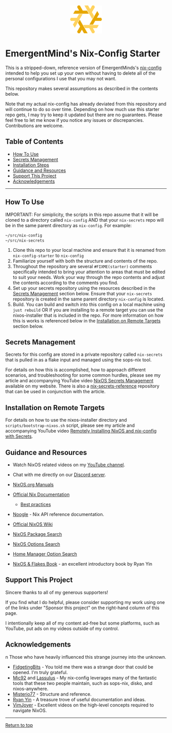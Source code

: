 <div align="center">
<h1>
<img width="100" src="docs/nixos-ascendancy.png" /> <br>
</h1>
</div>

# EmergentMind's Nix-Config Starter

This is a stripped-down, reference version of EmergentMinds's [nix-config](https://github.com/EmergentMind/nix-config) intended to help you set up your own without having to delete all of the personal configurations I use that you may not want.

This repository makes several assumptions as described in the contents below.

Note that my actual nix-config has already deviated from this repository and will continue to do so over time. Depending on how much use this starter repo gets, I may try to keep it updated but there are no guarantees. Please feel free to let me know if you notice any issues or discrepancies. Contributions are welcome.

## Table of Contents

- [How To Use](#how-to-use)
- [Secrets Management](#secrets-management)
- [Installation Steps](#installation-steps)
- [Guidance and Resources](#guidance-and-resources)
- [Support This Project](#support-this-project)
- [Acknowledgements](#acknowledgements)

---

## How To Use

IMPORTANT: For simiplicity, the scripts in this repo assume that it will be cloned to a directory called `nix-config` AND that your `nix-secrets` repo will be in the same parent directory as `nix-config`.
For example:
```
~/src/nix-config
~/src/nix-secrets
```

1. Clone this repo to your local machine and ensure that it is renamed from `nix-config-starter` to `nix-config`
2. Familiarize yourself with both the structure and contents of the repo.
3. Throughout the repository are several `#FIXME(starter)` comments specifically intended to bring your attention to areas that must be edited to suit your needs. Work your way through the repo contents and adjust the contents according to the comments you find.
4. Set up your secrets repository using the resources described in the [Secrets Management](#secrets-management) section below.
    Ensure that your `nix-secrets` repository is created in the same parent directory `nix-config` is located.
5. Build. You can build and switch into this config on a local machine using `just rebuild`
        OR
    If you are installing to a remote target you can use the nixos-installer that is included in the repo. For more information on how this is works is referenced below in the [Installation on Remote Targets](#installation-on-remote-targets) section below.

## Secrets Management

Secrets for this config are stored in a private repository called `nix-secrets` that is pulled in as a flake input and managed using the sops-nix tool.

For details on how this is accomplished, how to approach different scenarios, and troubleshooting for some common hurdles, please see my article and accompanying YouTube video [NixOS Secrets Management](https://unmovedcentre.com/posts/secrets-management/) available on my website. There is also a [nix-secrets-reference](https://github.com/EmergentMind/nix-secrets-reference) repository that can be used in conjunction with the article.

## Installation on Remote Targets

For details on how to use the nixos-installer directory and `scripts/bootstrap-nixos.sh` script, please see my article and accompanying YouTube video [Remotely Installing NixOS and nix-config with Secrets](https://unmovedcentre.com/posts/remote-install-nixos-config/).

## Guidance and Resources

- Watch NixOS related videos on my [YouTube channel](https://www.youtube.com/@Emergent_Mind).
- Chat with me directly on our [Discord server](https://discord.gg/XTFg57xGxC).

- [NixOS.org Manuals](https://nixos.org/learn/)
- [Official Nix Documentation](https://nix.dev)
  - [Best practices](https://nix.dev/guides/best-practices)
- [Noogle](https://noogle.dev/) - Nix API reference documentation.
- [Official NixOS Wiki](https://wiki.nixos.org/)
- [NixOS Package Search](https://search.nixos.org/packages)
- [NixOS Options Search](https://search.nixos.org/options?)
- [Home Manager Option Search](https://home-manager-options.extranix.com/)
- [NixOS & Flakes Book](https://nixos-and-flakes.thiscute.world/) - an excellent introductory book by Ryan Yin

## Support This Project

Sincere thanks to all of my generous supporters!

If you find what I do helpful, please consider supporting my work using one of the links under "Sponsor this project" on the right-hand column of this page.

I intentionally keep all of my content ad-free but some platforms, such as YouTube, put ads on my videos outside of my control.

## Acknowledgements
n
Those who have heavily influenced this strange journey into the unknown.

- [FidgetingBits](https://github.com/fidgetingbits) - You told me there was a strange door that could be opened. I'm truly grateful.
- [Mic92](https://github.com/Mic92) and [Lassulus](https://github.com/Lassulus) - My nix-config leverages many of the fantastic tools that these two people maintain, such as sops-nix, disko, and nixos-anywhere.
- [Misterio77](https://github.com/Misterio77) - Structure and reference.
- [Ryan Yin](https://github.com/ryan4yin/nix-config) - A treasure trove of useful documentation and ideas.
- [VimJoyer](https://github.com/vimjoyer) - Excellent videos on the high-level concepts required to navigate NixOS.

---

[Return to top](#emergentminds-nix-config-starter)
